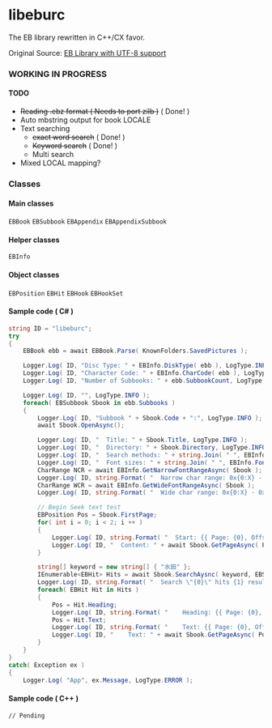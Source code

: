 # libeburc

The EB library rewritten in C++/CX favor.

Original Source: [EB Library with UTF-8 support](http://green.ribbon.to/~ikazuhiro/dic/ebu.html)

### WORKING IN PROGRESS

#### TODO
- ~~Reading .ebz format ( Needs to port zilb )~~ ( Done! )
- Auto mbstring output for book LOCALE
- Text searching
  - ~~exact word search~~ ( Done! )
  - ~~Keyword search~~ ( Done! )
  - Multi search
- Mixed LOCAL mapping?

### Classes
#### Main classes
`EBBook`
`EBSubbook`
`EBAppendix`
`EBAppendixSubbook`

#### Helper classes
`EBInfo`

#### Object classes
`EBPosition`
`EBHit`
`EBHook`
`EBHookSet`


#### Sample code ( C# )
```C#
string ID = "libeburc";
try
{
	EBBook ebb = await EBBook.Parse( KnownFolders.SavedPictures );

	Logger.Log( ID, "Disc Type: " + EBInfo.DiskType( ebb ), LogType.INFO );
	Logger.Log( ID, "Character Code: " + EBInfo.CharCode( ebb ), LogType.INFO );
	Logger.Log( ID, "Number of Subbooks: " + ebb.SubbookCount, LogType.INFO );

	Logger.Log( ID, "", LogType.INFO );
	foreach( EBSubbook Sbook in ebb.Subbooks )
	{
		Logger.Log( ID, "Subbook " + Sbook.Code + ":", LogType.INFO );
		await Sbook.OpenAsync();

		Logger.Log( ID, "  Title: " + Sbook.Title, LogType.INFO );
		Logger.Log( ID, "  Directory: " + Sbook.Directory, LogType.INFO );
		Logger.Log( ID, "  Search methods: " + string.Join( " ", EBInfo.SearchMethods( Sbook ) ), LogType.INFO );
		Logger.Log( ID, "  Font sizes: " + string.Join( " ", EBInfo.FontList( Sbook ) ), LogType.INFO );
		CharRange NCR = await EBInfo.GetNarrowFontRangeAsync( Sbook );
		Logger.Log( ID, string.Format( "  Narrow char range: 0x{0:X} - 0x{1:X}", NCR.Start, NCR.End ), LogType.INFO );
		CharRange WCR = await EBInfo.GetWideFontRangeAsync( Sbook );
		Logger.Log( ID, string.Format( "  Wide char range: 0x{0:X} - 0x{1:X}", WCR.Start, WCR.End ), LogType.INFO );

		// Begin Seek text test
		EBPosition Pos = Sbook.FirstPage;
		for( int i = 0; i < 2; i ++ )
		{
			Logger.Log( ID, string.Format( "  Start: {{ Page: {0}, Offset: {1} }}", Pos.Page, Pos.Offset ), LogType.INFO );
			Logger.Log( ID, "  Content: " + await Sbook.GetPageAsync( Pos ), LogType.INFO );
		}

		string[] keyword = new string[] { "水田" };
		IEnumerable<EBHit> Hits = await Sbook.SearchAysnc( keyword, EBSearchCode.EB_SEARCH_KEYWORD );
		Logger.Log( ID, string.Format( "  Search \"{0}\" hits {1} result(s)", string.Join( ", ", keyword ), Hits.Count() ) , LogType.INFO );
		foreach( EBHit Hit in Hits )
		{
			Pos = Hit.Heading;
			Logger.Log( ID, string.Format( "    Heading: {{ Page: {0}, Offset: {1} }}", Pos.Page, Pos.Offset ), LogType.INFO );
			Pos = Hit.Text;
			Logger.Log( ID, string.Format( "    Text: {{ Page: {0}, Offset: {1} }}", Pos.Page, Pos.Offset ), LogType.INFO );
			Logger.Log( ID, "    Text: " + await Sbook.GetPageAsync( Pos ), LogType.INFO );
		}
	}
}
catch( Exception ex )
{
	Logger.Log( "App", ex.Message, LogType.ERROR );

```

#### Sample code ( C++ )
```
// Pending
```
